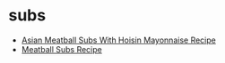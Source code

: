 # subs

 * [Asian Meatball Subs With Hoisin Mayonnaise Recipe](index/a/asian-meatball-subs-with-hoisin-mayonnaise-recipe.json)
 * [Meatball Subs Recipe](index/m/meatball-subs-recipe.json)
